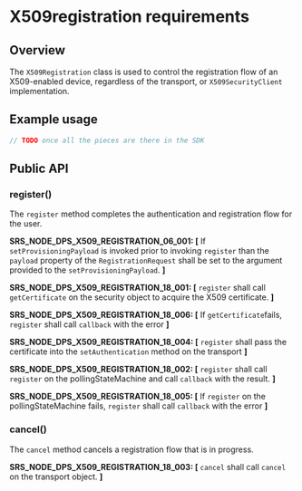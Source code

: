 # X509registration requirements

## Overview

The `X509Registration` class is used to control the registration flow of an X509-enabled device, regardless of the transport, or `X509SecurityClient` implementation.

## Example usage

```js
// TODO once all the pieces are there in the SDK

```

## Public API

### register()

The `register` method completes the authentication and registration flow for the user.

**SRS_NODE_DPS_X509_REGISTRATION_06_001: [** If `setProvisioningPayload` is invoked prior to invoking `register` than the `payload` property of the `RegistrationRequest` shall be set to the argument provided to the `setProvisioningPayload`. **]**

**SRS_NODE_DPS_X509_REGISTRATION_18_001: [** `register` shall call `getCertificate` on the security object to acquire the X509 certificate. **]**

**SRS_NODE_DPS_X509_REGISTRATION_18_006: [** If `getCertificate`fails, `register` shall call `callback` with the error **]**

**SRS_NODE_DPS_X509_REGISTRATION_18_004: [** `register` shall pass the certificate into the `setAuthentication` method on the transport **]**

**SRS_NODE_DPS_X509_REGISTRATION_18_002: [** `register` shall call `register` on the pollingStateMachine and call `callback` with the result. **]**

**SRS_NODE_DPS_X509_REGISTRATION_18_005: [** If `register` on the pollingStateMachine fails, `register` shall call `callback` with the error **]**

### cancel()

The `cancel` method cancels a registration flow that is in progress.

**SRS_NODE_DPS_X509_REGISTRATION_18_003: [** `cancel` shall call `cancel` on the transport object. **]**